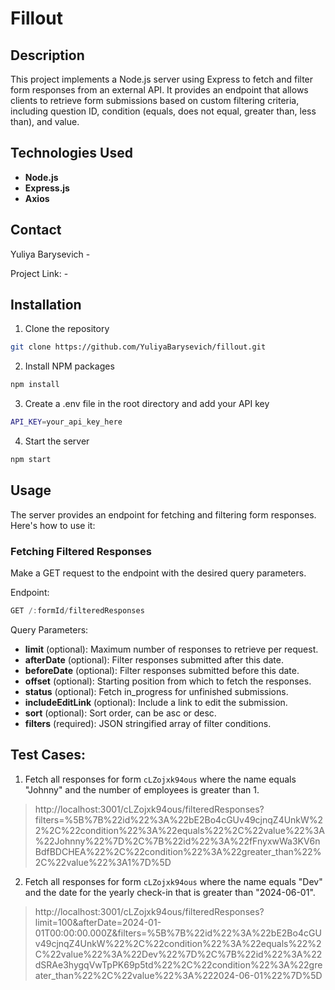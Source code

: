# Fillout

## Description

This project implements a Node.js server using Express to fetch and filter form responses from an external API. It provides an endpoint that allows clients to retrieve form submissions based on custom filtering criteria, including question ID, condition (equals, does not equal, greater than, less than), and value.

## Technologies Used

- **Node.js**
- **Express.js**
- **Axios**

## Contact

Yuliya Barysevich - 

Project Link: -

## Installation

1. Clone the repository

```sh
git clone https://github.com/YuliyaBarysevich/fillout.git
```

2. Install NPM packages

```sh
npm install
```

3. Create a .env file in the root directory and add your API key

```sh
API_KEY=your_api_key_here
```

4. Start the server

```sh
npm start
```

## Usage  

The server provides an endpoint for fetching and filtering form responses. Here's how to use it:

### Fetching Filtered Responses

Make a GET request to the endpoint with the desired query parameters.

Endpoint: 
```javascript
GET /:formId/filteredResponses
```

Query Parameters:

- **limit** (optional): Maximum number of responses to retrieve per request.
- **afterDate** (optional): Filter responses submitted after this date.
- **beforeDate** (optional): Filter responses submitted before this date.
- **offset** (optional): Starting position from which to fetch the responses.
- **status** (optional): Fetch in_progress for unfinished submissions.
- **includeEditLink** (optional): Include a link to edit the submission.
- **sort** (optional): Sort order, can be asc or desc.
- **filters** (required): JSON stringified array of filter conditions.

## Test Cases:

1. Fetch all responses for form `cLZojxk94ous` where the name equals "Johnny" and the number of employees is greater than 1.

>http://localhost:3001/cLZojxk94ous/filteredResponses?filters=%5B%7B%22id%22%3A%22bE2Bo4cGUv49cjnqZ4UnkW%22%2C%22condition%22%3A%22equals%22%2C%22value%22%3A%22Johnny%22%7D%2C%7B%22id%22%3A%22fFnyxwWa3KV6nBdfBDCHEA%22%2C%22condition%22%3A%22greater_than%22%2C%22value%22%3A1%7D%5D

2. Fetch all responses for form `cLZojxk94ous` where the name equals "Dev" and the date for the yearly check-in that is greater than "2024-06-01".

>http://localhost:3001/cLZojxk94ous/filteredResponses?limit=100&afterDate=2024-01-01T00:00:00.000Z&filters=%5B%7B%22id%22%3A%22bE2Bo4cGUv49cjnqZ4UnkW%22%2C%22condition%22%3A%22equals%22%2C%22value%22%3A%22Dev%22%7D%2C%7B%22id%22%3A%22dSRAe3hygqVwTpPK69p5td%22%2C%22condition%22%3A%22greater_than%22%2C%22value%22%3A%222024-06-01%22%7D%5D